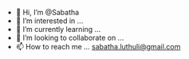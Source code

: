 - 👋 Hi, I’m @Sabatha
- 👀 I’m interested in ...
- 🌱 I’m currently learning ...
- 💞️ I’m looking to collaborate on ...
- 📫 How to reach me ... sabatha.luthuli@gmail.com

<!---
Sabatha/Sabatha is a ✨ special ✨ repository because its `README.md` (this file) appears on your GitHub profile.
You can click the Preview link to take a look at your changes.
--->
